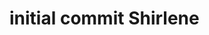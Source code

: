# initial commit Shirlene

<!-- 
describe the ngo
describe their problems
how can our work benefit in their tasks
who will use
where all will it work?
mention attributes (DB)
How to maintain?
describe the key features 
how to avoid feature maintenance?
clarify your product -->